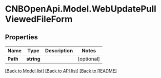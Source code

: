 # CNBOpenApi.Model.WebUpdatePullViewedFileForm

## Properties

Name | Type | Description | Notes
------------ | ------------- | ------------- | -------------
**Path** | **string** |  | [optional] 

[[Back to Model list]](../../README.md#documentation-for-models) [[Back to API list]](../../README.md#documentation-for-api-endpoints) [[Back to README]](../../README.md)


